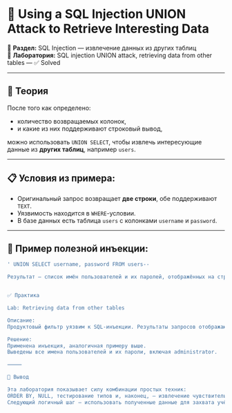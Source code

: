 # 🧪 Using a SQL Injection UNION Attack to Retrieve Interesting Data
 
🎯 **Раздел:** SQL Injection — извлечение данных из других таблиц  
🔬 **Лаборатория:** SQL injection UNION attack, retrieving data from other tables — ✅ Solved

---

## 📘 Теория

После того как определено:
- количество возвращаемых колонок,
- и какие из них поддерживают строковый вывод,

можно использовать `UNION SELECT`, чтобы извлечь интересующие данные из **других таблиц**, например `users`.

---

## 📋 Условия из примера:

- Оригинальный запрос возвращает **две строки**, обе поддерживают `TEXT`.
- Уязвимость находится в `WHERE`-условии.
- В базе данных есть таблица `users` с колонками `username` и `password`.

---

## 🧪 Пример полезной инъекции:

```sql
' UNION SELECT username, password FROM users--

Результат — список имён пользователей и их паролей, отображённых на странице вместе с результатами основного запроса.


✅ Практика

Lab: Retrieving data from other tables

Описание:
Продуктовый фильтр уязвим к SQL-инъекции. Результаты запросов отображаются пользователю. Необходимо использовать UNION SELECT, чтобы получить логины и пароли из таблицы users.

Решение:
Применена инъекция, аналогичная примеру выше.
Выведены все имена пользователей и их пароли, включая administrator.

⸻

💭 Вывод

Эта лаборатория показывает силу комбинации простых техник:
ORDER BY, NULL, тестирование типов и, наконец, — извлечение чувствительных данных.
Следующий логичный шаг — использовать полученные данные для захвата учётной записи.
